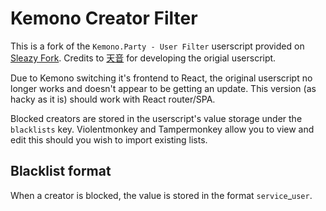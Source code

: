 # Kemono Creator Filter

This is a fork of the `Kemono.Party - User Filter` userscript provided on [Sleazy Fork](https://sleazyfork.org/en/scripts/471723-kemono-party-user-filter). Credits to [天音](https://sleazyfork.org/en/users/164321-%E5%A4%A9%E9%9F%B3) for developing the origial userscript.

Due to Kemono switching it's frontend to React, the original userscript no longer works and doesn't appear to be getting an update. This version (as hacky as it is) should work with React router/SPA.

Blocked creators are stored in the userscript's value storage under the `blacklists` key. Violentmonkey and Tampermonkey allow you to view and edit this should you wish to import existing lists.

## Blacklist format

When a creator is blocked, the value is stored in the format `service`_`user`.


  
